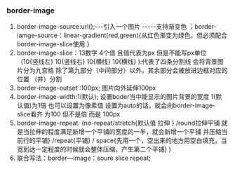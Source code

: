 
### border-image
  1.  border-image-source:url();---引入一个图片 -----支持渐变色 ；border-iamge-source：linear-gradient(red,green){从红色渐变为绿色，但必须配合border-image-slice使用 }
  2.  border-image-slice：13数字       4个值 且值代表为px 但是不能写px单位（10{竖线左} 10{竖线右} 10{横线} 10{横线} ):代表了四条分割线  会将背景图片分为九宫格 除了第九部分（中间部分）以外，其余部分会被放进边框对应的位置  （井）分割
  3. border-image-outset :100px;  图片向外延伸100px 
  4. border-image-width:1(默认); 设置boder当中能显示的图片背景的宽度 1(默认值)为1倍 也可以设置为像素值 设置为auto的话，就会向border-image-slice看齐 为100 但不是倍 而是 100px 
  5. border-image-repeat: (no-repeat/stretch{默认值  拉伸 }  /round拉伸平铺 就是当拉伸的程度满足新增一个平铺的宽度的一半，就会新增一个平铺 并压缩当前行的平铺} /repeat{平铺} / space{先用一个，空出来的地方用空白填充，当宽到达一定程度的时候就会整体压缩，产生第二个平铺}  )
  6. 联合写法：border—image：soure slice repeat;

   